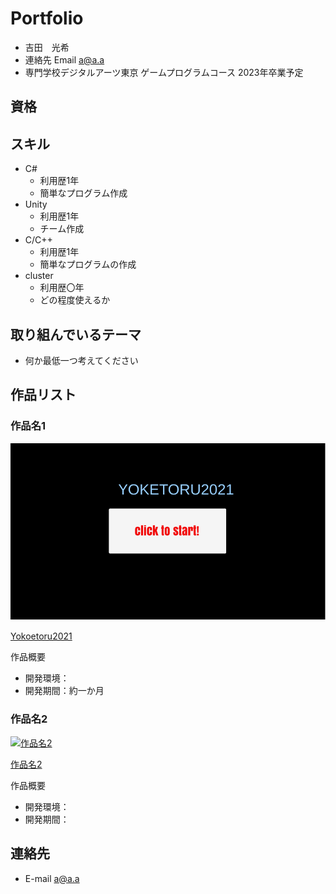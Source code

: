 # Portfolio

- 吉田　光希
- 連絡先 Email [a@a.a](yoshida.dat21@gmail.com)
- 専門学校デジタルアーツ東京 ゲームプログラムコース 2023年卒業予定

## 資格


## スキル
- C#
  - 利用歴1年
  - 簡単なプログラム作成
- Unity
  - 利用歴1年
  - チーム作成
- C/C++
  - 利用歴1年
  - 簡単なプログラムの作成
- cluster
  - 利用歴〇年
  - どの程度使えるか

## 取り組んでいるテーマ
- 何か最低一つ考えてください

## 作品リスト

### 作品名1
![Yoketoru2021](images/Yoketoru2021.png)

[Yokoetoru2021]()

作品概要

- 開発環境：
- 開発期間：約一か月

### 作品名2
[<img src="images/game2.png" alt="作品名2" style="height: 360px">]()

[作品名2]()

作品概要

- 開発環境：
- 開発期間：



## 連絡先
- E-mail [a@a.a](mailto:a@a.a)
